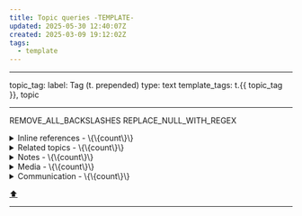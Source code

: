 ```yaml
---
title: Topic queries -TEMPLATE-
updated: 2025-05-30 12:40:07Z
created: 2025-03-09 19:12:02Z
tags:
  - template
---
```


---
topic_tag:
  label: Tag (t. prepended)
  type: text
template_tags: t.{{ topic_tag }}, topic

---

REMOVE_ALL_BACKSLASHES
REPLACE_NULL_WITH_REGEX

<!-- note-overview-plugin
search: ref_{{ topic_tag }}
fields: title, excerpt
listview:
  text: |-
    
    \{\{title\}\}
    \{\{excerpt\}\}
excerpt:
  regex: null
  regexflags: gmi
  removenewline: false
  removemd: false
details:
  open: false
  summary: Inline references - \{\{count\}\}
-->
<details close>
<summary>Inline references - \{\{count\}\}</summary>

</details>
<!--endoverview-->

<!-- note-overview-plugin
search: tag:topic tag:t.{{ topic_tag }}
fields: title
alias: title AS Topic
sort: title ASC
details:
  open: false
  summary: Related topics - \{\{count\}\}
-->
<details close>
<summary>Related topics - \{\{count\}\}</summary>

| Topic |
| --- |
</details>
<!--endoverview-->

<!-- note-overview-plugin
search: type:note -tag:topic -tag:media -tag:communication tag:t.{{ topic_tag }}
fields: title, image
alias: title AS Note, image AS Pic
sort: title DESC
details:
  open: false
  summary: Notes - \{\{count\}\}
-->
<details close>
<summary>Notes - \{\{count\}\}</summary>

| Note | Pic |
| --- | --- |
</details>
<!--endoverview-->

<!-- note-overview-plugin
search: tag:media tag:t.{{ topic_tag }}
fields: title
alias: title AS Media
sort: title ASC
details:
  open: false
  summary: Media - \{\{count\}\}
-->
<details close>
<summary>Media - \{\{count\}\}</summary>

| Media |
| --- |
</details>
<!--endoverview-->

<!-- note-overview-plugin
search: tag:communication tag:t.{{ topic_tag }}
fields: title
alias: title AS Communication
sort: title DESC
details:
  open: false
  summary: Communication - \{\{count\}\}
-->
<details close>
<summary>Communication - \{\{count\}\}</summary>

| Communication |
| --- |
</details>
<!--endoverview-->

[⬆️](#t)
***
<br>